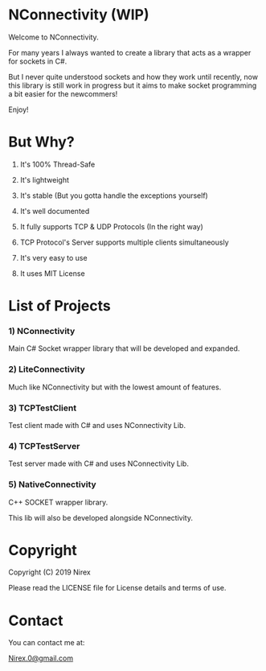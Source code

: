 # NConnectivity (WIP)

Welcome to NConnectivity.

For many years I always wanted to create a library that acts as a wrapper for sockets in C#.

But I never quite understood sockets and how they work until recently, now this library is still work in progress but it aims to make socket programming a bit easier for the newcommers!

Enjoy!

# But Why?

1) It's 100% Thread-Safe

2) It's lightweight

3) It's stable (But you gotta handle the exceptions yourself)

4) It's well documented

5) It fully supports TCP & UDP Protocols (In the right way)

6) TCP Protocol's Server supports multiple clients simultaneously

7) It's very easy to use

8) It uses MIT License 

# List of Projects

### 1) NConnectivity

Main C# Socket wrapper library that will be developed and expanded.

### 2) LiteConnectivity

Much like NConnectivity but with the lowest amount of features.

### 3) TCPTestClient

Test client made with C# and uses NConnectivity Lib.

### 4) TCPTestServer

Test server made with C# and uses NConnectivity Lib.

### 5) NativeConnectivity

C++ SOCKET wrapper library.

This lib will also be developed alongside NConnectivity.

# Copyright

Copyright (C) 2019 Nirex

Please read the LICENSE file for License details and terms of use.

# Contact

You can contact me at:

Nirex.0@gmail.com
